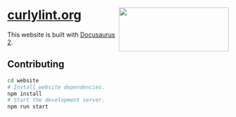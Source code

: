 # [curlylint.org](https://www.curlylint.org/) [<img src="https://raw.githubusercontent.com/thibaudcolas/curlylint/main/.github/curlylint-logo.svg?sanitize=true" width="250" height="100" align="right" alt="">](https://www.curlylint.org/)

This website is built with [Docusaurus 2](https://v2.docusaurus.io/).

## Contributing

```sh
cd website
# Install website dependencies.
npm install
# Start the development server.
npm run start
```
